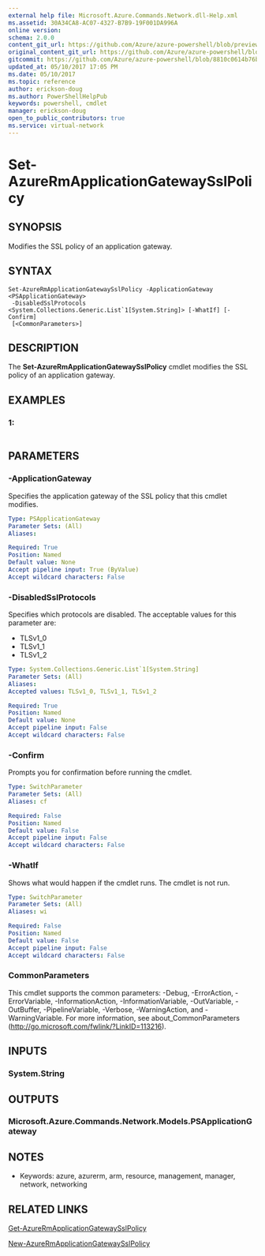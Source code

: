 ```yaml
---
external help file: Microsoft.Azure.Commands.Network.dll-Help.xml
ms.assetid: 30A34CA8-AC07-4327-B7B9-19F001DA996A
online version:
schema: 2.0.0
content_git_url: https://github.com/Azure/azure-powershell/blob/preview/src/ResourceManager/Network/Commands.Network/help/Set-AzureRmApplicationGatewaySslPolicy.md
original_content_git_url: https://github.com/Azure/azure-powershell/blob/preview/src/ResourceManager/Network/Commands.Network/help/Set-AzureRmApplicationGatewaySslPolicy.md
gitcommit: https://github.com/Azure/azure-powershell/blob/8810c0614b76be8d014616888a4ae7733a452af9
updated_at: 05/10/2017 17:05 PM
ms.date: 05/10/2017
ms.topic: reference
author: erickson-doug
ms.author: PowerShellHelpPub
keywords: powershell, cmdlet
manager: erickson-doug
open_to_public_contributors: true
ms.service: virtual-network
---
```


# Set-AzureRmApplicationGatewaySslPolicy

## SYNOPSIS
Modifies the SSL policy of an application gateway.

## SYNTAX

```
Set-AzureRmApplicationGatewaySslPolicy -ApplicationGateway <PSApplicationGateway>
 -DisabledSslProtocols <System.Collections.Generic.List`1[System.String]> [-WhatIf] [-Confirm]
 [<CommonParameters>]
```

## DESCRIPTION
The **Set-AzureRmApplicationGatewaySslPolicy** cmdlet modifies the SSL policy of an application gateway.

## EXAMPLES

### 1:
```

```

## PARAMETERS

### -ApplicationGateway
Specifies the application gateway of the SSL policy that this cmdlet modifies.

```yaml
Type: PSApplicationGateway
Parameter Sets: (All)
Aliases: 

Required: True
Position: Named
Default value: None
Accept pipeline input: True (ByValue)
Accept wildcard characters: False
```

### -DisabledSslProtocols
Specifies which protocols are disabled.
The acceptable values for this parameter are:

- TLSv1_0 
- TLSv1_1 
- TLSv1_2

```yaml
Type: System.Collections.Generic.List`1[System.String]
Parameter Sets: (All)
Aliases: 
Accepted values: TLSv1_0, TLSv1_1, TLSv1_2

Required: True
Position: Named
Default value: None
Accept pipeline input: False
Accept wildcard characters: False
```

### -Confirm
Prompts you for confirmation before running the cmdlet.

```yaml
Type: SwitchParameter
Parameter Sets: (All)
Aliases: cf

Required: False
Position: Named
Default value: False
Accept pipeline input: False
Accept wildcard characters: False
```

### -WhatIf
Shows what would happen if the cmdlet runs.
The cmdlet is not run.

```yaml
Type: SwitchParameter
Parameter Sets: (All)
Aliases: wi

Required: False
Position: Named
Default value: False
Accept pipeline input: False
Accept wildcard characters: False
```

### CommonParameters
This cmdlet supports the common parameters: -Debug, -ErrorAction, -ErrorVariable, -InformationAction, -InformationVariable, -OutVariable, -OutBuffer, -PipelineVariable, -Verbose, -WarningAction, and -WarningVariable. For more information, see about_CommonParameters (http://go.microsoft.com/fwlink/?LinkID=113216).

## INPUTS

### System.String

## OUTPUTS

### Microsoft.Azure.Commands.Network.Models.PSApplicationGateway

## NOTES
* Keywords: azure, azurerm, arm, resource, management, manager, network, networking

## RELATED LINKS

[Get-AzureRmApplicationGatewaySslPolicy](./Get-AzureRmApplicationGatewaySslPolicy.md)

[New-AzureRmApplicationGatewaySslPolicy](./New-AzureRmApplicationGatewaySslPolicy.md)


